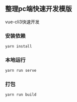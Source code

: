 ## 整理pc端快速开发模版

vue-cli3快速开发

### 安装依赖

```bash
yarn install
```

### 本地运行

```bash
yarn run serve
```

### 打包

```bash
yarn run build
```
